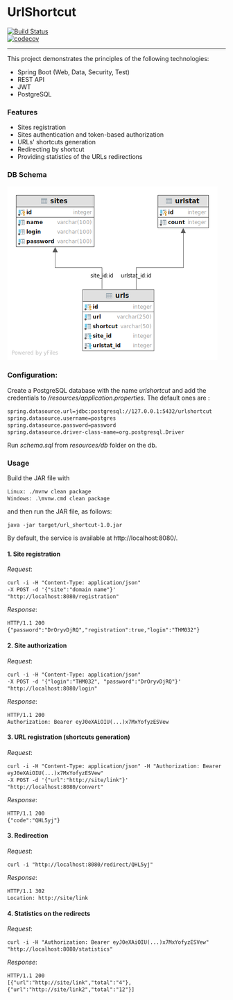 # UrlShortcut 
[![Build Status](https://travis-ci.com/amasterenko/job4j_url_shortcut.svg?branch=master)](https://travis-ci.com/amasterenko/job4j_url_shortcut)  
[![codecov](https://codecov.io/gh/amasterenko/job4j_url_shortcut/branch/master/graph/badge.svg?token=HB2S7GPVQ2)](https://codecov.io/gh/amasterenko/job4j_url_shortcut)  


---  
This project demonstrates the principles of the following technologies:
- Spring Boot (Web, Data, Security, Test)  
- REST API  
- JWT  
- PostgreSQL   
 
### Features  
- Sites registration   
- Sites authentication and token-based authorization     
- URLs' shortcuts generation  
- Redirecting by shortcut  
- Providing statistics of the URLs redirections      

### DB Schema

![ScreenShot](img/dbschema.png)

### Configuration:    
Create a PostgreSQL database with the name _urlshortcut_ and add the credentials to _/resources/application.properties_.
The default ones are :
```
spring.datasource.url=jdbc:postgresql://127.0.0.1:5432/urlshortcut
spring.datasource.username=postgres
spring.datasource.password=password
spring.datasource.driver-class-name=org.postgresql.Driver
```
Run _schema.sql_ from _resources/db_ folder on the db.  

### Usage   
Build the JAR file with
```
Linux: ./mvnw clean package  
Windows: .\mvnw.cmd clean package  
```
and then run the JAR file, as follows:  
```
java -jar target/url_shortcut-1.0.jar
```
By default, the service is available at http://localhost:8080/.  

#### 1. Site registration
_Request_:
```
curl -i -H "Content-Type: application/json"  
-X POST -d '{"site":"domain name"}' "http://localhost:8080/registration"  
```
_Response_:
```
HTTP/1.1 200  
{"password":"DrOryvDjRQ","registration":true,"login":"THM032"}   
```

#### 2. Site authorization  

_Request_:
```
curl -i -H "Content-Type: application/json"  
-X POST -d '{"login":"THM032", "password":"DrOryvDjRQ"}' "http://localhost:8080/login"    
```
_Response_:
```
HTTP/1.1 200  
Authorization: Bearer eyJ0eXAiOIU(...)x7MxYofyzESVew  
```

#### 3. URL registration (shortcuts generation)      

_Request_:
```
curl -i -H "Content-Type: application/json" -H "Authorization: Bearer eyJ0eXAiOIU(...)x7MxYofyzESVew"  
-X POST -d '{"url":"http://site/link"}' "http://localhost:8080/convert"
```
_Response_:
```
HTTP/1.1 200    
{"code":"QHL5yj"}  
```

#### 3. Redirection  

_Request_:
```
curl -i "http://localhost:8080/redirect/QHL5yj"  
```
_Response_:
```
HTTP/1.1 302    
Location: http://site/link   
```  

#### 4. Statistics on the redirects  

_Request_:
```
curl -i -H "Authorization: Bearer eyJ0eXAiOIU(...)x7MxYofyzESVew" "http://localhost:8080/statistics"  
```
_Response_:
```
HTTP/1.1 200  
[{"url":"http://site/link","total":"4"},
{"url":"http://site/link2","total":"12"}]   
```  


